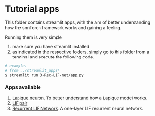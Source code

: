 # Tutorial apps

This folder contains streamlit apps, with the aim of better understanding how the snnTorch framework works and gaining a feeling.

Running them is very simple  
1. make sure you have streamlit installed 
2. as indicated in the respective folders, simply go to this folder from a terminal and execute the following code.  

```bash
# example.
# from ../streamlit_apps/
$ streamlit run 3-Rec-LIF-net/app.py
```


### Apps available

1. [Lapique neuron](./1-lapicque/). To better understand how a Lapique model works.
2. [LIF pair](./2-LIF-pair/)
3. [Recurrent LIF Network](./3-Rec-LIF-net/). A one-layer LIF recurrent neural network.